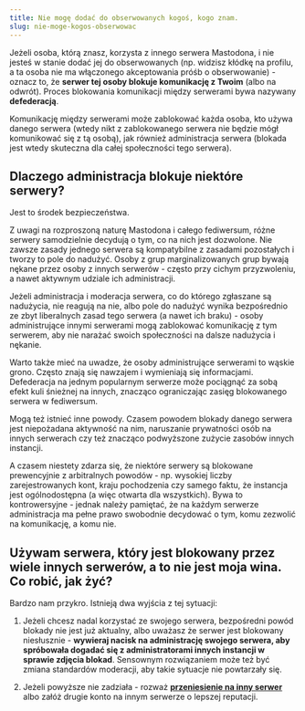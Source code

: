 ```yaml
---
title: Nie mogę dodać do obserwowanych kogoś, kogo znam.
slug: nie-moge-kogos-obserwowac
---
```


Jeżeli osoba, którą znasz, korzysta z innego serwera Mastodona, i nie jesteś w stanie dodać jej do obserwowanych (np. widzisz kłódkę na profilu, a ta osoba nie ma włączonego akceptowania próśb o obserwowanie) - oznacz to, że **serwer tej osoby blokuje komunikację z Twoim** (albo na odwrót). Proces blokowania komunikacji między serwerami bywa nazywany **defederacją**.

Komunikację między serwerami może zablokować każda osoba, kto używa danego serwera (wtedy nikt z zablokowanego serwera nie będzie mógł komunikować się z tą osobą), jak również administracja serwera (blokada jest wtedy skuteczna dla całej społeczności tego serwera).

## Dlaczego administracja blokuje niektóre serwery?

Jest to środek bezpieczeństwa.

Z uwagi na rozproszoną naturę Mastodona i całego fediwersum, różne serwery samodzielnie decydują o tym, co na nich jest dozwolone. Nie zawsze zasady jednego serwera są kompatybilne z zasadami pozostałych i tworzy to pole do nadużyć. Osoby z grup marginalizowanych grup bywają nękane przez osoby z innych serwerów - często przy cichym przyzwoleniu, a nawet aktywnym udziale ich administracji.

Jeżeli administracja i moderacja serwera, co do którego zgłaszane są nadużycia, nie reagują na nie, albo pole do nadużyć wynika bezpośrednio ze zbyt liberalnych zasad tego serwera (a nawet ich braku) - osoby administrujące innymi serwerami mogą zablokować komunikację z tym serwerem, aby nie narażać swoich społeczności na dalsze nadużycia i nękanie.

Warto także mieć na uwadze, że osoby administrujące serwerami to wąskie grono. Często znają się nawzajem i wymieniają się informacjami. Defederacja na jednym popularnym serwerze może pociągnąć za sobą efekt kuli śnieżnej na innych, znacząco ograniczając zasięg blokowanego serwera w fediwersum.

Mogą też istnieć inne powody. Czasem powodem blokady danego serwera jest niepożadana aktywność na nim, naruszanie prywatności osób na innych serwerach czy też znacząco podwyższone zużycie zasobów innych instancji.

A czasem niestety zdarza się, że niektóre serwery są blokowane prewencyjnie z arbitralnych powodów - np. wysokiej liczby zarejestrowanych kont, kraju pochodzenia czy samego faktu, że instancja jest ogólnodostępna (a więc otwarta dla wszystkich). Bywa to kontrowersyjne - jednak należy pamiętać, że na każdym serwerze administracja ma pełne prawo swobodnie decydować o tym, komu zezwolić na komunikację, a komu nie.

## Używam serwera, który jest blokowany przez wiele innych serwerów, a to nie jest moja wina. Co robić, jak żyć?

Bardzo nam przykro. Istnieją dwa wyjścia z tej sytuacji:

1. Jeżeli chcesz nadal korzystać ze swojego serwera, bezpośredni powód blokady nie jest już aktualny, albo uważasz że serwer jest blokowany niesłusznie - **wywieraj nacisk na administrację swojego serwera, aby spróbowała dogadać się z administratorami innych instancji w sprawie zdjęcia blokad**. Sensownym rozwiązaniem może też być zmiana standardów moderacji, aby takie sytuacje nie powtarzały się.

1. Jeżeli powyższe nie zadziała - rozważ [**przeniesienie na inny serwer**](/przeniesienie-konta/) albo załóż drugie konto na innym serwerze o lepszej reputacji.
